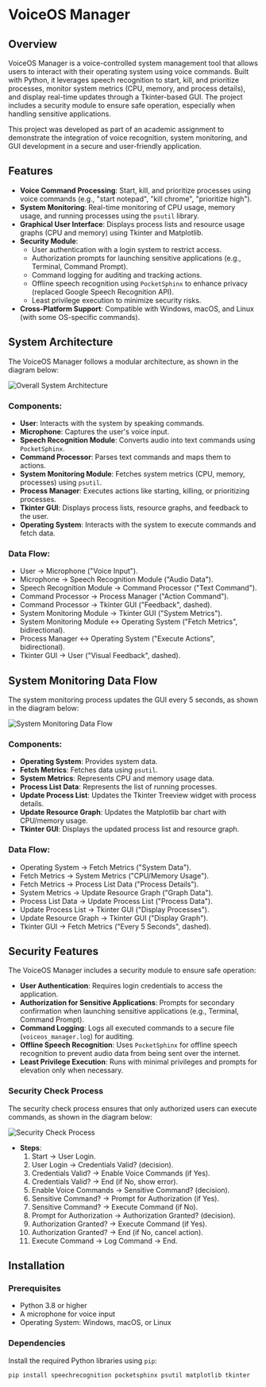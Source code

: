 # VoiceOS Manager

## Overview

VoiceOS Manager is a voice-controlled system management tool that allows users to interact with their operating system using voice commands. Built with Python, it leverages speech recognition to start, kill, and prioritize processes, monitor system metrics (CPU, memory, and process details), and display real-time updates through a Tkinter-based GUI. The project includes a security module to ensure safe operation, especially when handling sensitive applications.

This project was developed as part of an academic assignment to demonstrate the integration of voice recognition, system monitoring, and GUI development in a secure and user-friendly application.

## Features

- **Voice Command Processing**: Start, kill, and prioritize processes using voice commands (e.g., "start notepad", "kill chrome", "prioritize high").
- **System Monitoring**: Real-time monitoring of CPU usage, memory usage, and running processes using the `psutil` library.
- **Graphical User Interface**: Displays process lists and resource usage graphs (CPU and memory) using Tkinter and Matplotlib.
- **Security Module**:
  - User authentication with a login system to restrict access.
  - Authorization prompts for launching sensitive applications (e.g., Terminal, Command Prompt).
  - Command logging for auditing and tracking actions.
  - Offline speech recognition using `PocketSphinx` to enhance privacy (replaced Google Speech Recognition API).
  - Least privilege execution to minimize security risks.
- **Cross-Platform Support**: Compatible with Windows, macOS, and Linux (with some OS-specific commands).

## System Architecture

The VoiceOS Manager follows a modular architecture, as shown in the diagram below:

![Overall System Architecture](diagrams/overall_system_architecture.png)

### Components:
- **User**: Interacts with the system by speaking commands.
- **Microphone**: Captures the user's voice input.
- **Speech Recognition Module**: Converts audio into text commands using `PocketSphinx`.
- **Command Processor**: Parses text commands and maps them to actions.
- **System Monitoring Module**: Fetches system metrics (CPU, memory, processes) using `psutil`.
- **Process Manager**: Executes actions like starting, killing, or prioritizing processes.
- **Tkinter GUI**: Displays process lists, resource graphs, and feedback to the user.
- **Operating System**: Interacts with the system to execute commands and fetch data.

### Data Flow:
- User → Microphone ("Voice Input").
- Microphone → Speech Recognition Module ("Audio Data").
- Speech Recognition Module → Command Processor ("Text Command").
- Command Processor → Process Manager ("Action Command").
- Command Processor → Tkinter GUI ("Feedback", dashed).
- System Monitoring Module → Tkinter GUI ("System Metrics").
- System Monitoring Module ↔ Operating System ("Fetch Metrics", bidirectional).
- Process Manager ↔ Operating System ("Execute Actions", bidirectional).
- Tkinter GUI → User ("Visual Feedback", dashed).

## System Monitoring Data Flow

The system monitoring process updates the GUI every 5 seconds, as shown in the diagram below:

![System Monitoring Data Flow](diagrams/system_monitoring_data_flow.png)

### Components:
- **Operating System**: Provides system data.
- **Fetch Metrics**: Fetches data using `psutil`.
- **System Metrics**: Represents CPU and memory usage data.
- **Process List Data**: Represents the list of running processes.
- **Update Process List**: Updates the Tkinter Treeview widget with process details.
- **Update Resource Graph**: Updates the Matplotlib bar chart with CPU/memory usage.
- **Tkinter GUI**: Displays the updated process list and resource graph.

### Data Flow:
- Operating System → Fetch Metrics ("System Data").
- Fetch Metrics → System Metrics ("CPU/Memory Usage").
- Fetch Metrics → Process List Data ("Process Details").
- System Metrics → Update Resource Graph ("Graph Data").
- Process List Data → Update Process List ("Process Data").
- Update Process List → Tkinter GUI ("Display Processes").
- Update Resource Graph → Tkinter GUI ("Display Graph").
- Tkinter GUI → Fetch Metrics ("Every 5 Seconds", dashed).

## Security Features

The VoiceOS Manager includes a security module to ensure safe operation:

- **User Authentication**: Requires login credentials to access the application.
- **Authorization for Sensitive Applications**: Prompts for secondary confirmation when launching sensitive applications (e.g., Terminal, Command Prompt).
- **Command Logging**: Logs all executed commands to a secure file (`voiceos_manager.log`) for auditing.
- **Offline Speech Recognition**: Uses `PocketSphinx` for offline speech recognition to prevent audio data from being sent over the internet.
- **Least Privilege Execution**: Runs with minimal privileges and prompts for elevation only when necessary.

### Security Check Process

The security check process ensures that only authorized users can execute commands, as shown in the diagram below:

![Security Check Process](diagrams/security_check_process.png)

- **Steps**:
  1. Start → User Login.
  2. User Login → Credentials Valid? (decision).
  3. Credentials Valid? → Enable Voice Commands (if Yes).
  4. Credentials Valid? → End (if No, show error).
  5. Enable Voice Commands → Sensitive Command? (decision).
  6. Sensitive Command? → Prompt for Authorization (if Yes).
  7. Sensitive Command? → Execute Command (if No).
  8. Prompt for Authorization → Authorization Granted? (decision).
  9. Authorization Granted? → Execute Command (if Yes).
  10. Authorization Granted? → End (if No, cancel action).
  11. Execute Command → Log Command → End.

## Installation

### Prerequisites
- Python 3.8 or higher
- A microphone for voice input
- Operating System: Windows, macOS, or Linux

### Dependencies
Install the required Python libraries using `pip`:

```bash
pip install speechrecognition pocketsphinx psutil matplotlib tkinter
